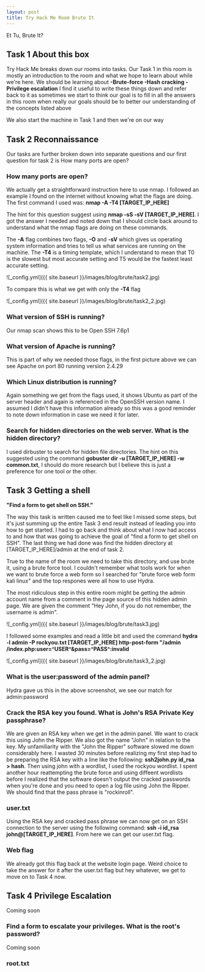 ```yaml
---
layout: post
title: Try Hack Me Room Brute It
---
```

Et Tu, Brute It?

## Task 1 About this box

Try Hack Me breaks down our rooms into tasks. Our Task 1 in this room is mostly an introduction to the room and what we hope to learn about while we're here.
We should be learning about **-Brute-force -Hash cracking -Privilege escalation**
I find it useful to write these things down and refer back to it as sometimes we start to think our goal is to fill in all the answers in this room when really our goals should be to better our understanding of the concepts listed above

We also start the machine in Task 1 and then we're on our way
<!--more-->

## Task 2 Reconnaissance

Our tasks are further broken down into separate questions and our first question for task 2 is How many ports are open?

### How many ports are open?

We actually get a straightforward instruction here to use nmap. I followed an example I found on the internet without knowing what the flags are doing. The first command I used was: **nmap -A -T4 [TARGET_IP_HERE]**

The hint for this question suggest using **nmap -sS -sV [TARGET_IP_HERE]**. I got the answer I needed and noted down that I should circle back around to understand what the nmap flags are doing on these commands.

The **-A** flag combines two flags, **-O** and **-sV** which gives us operating system information and tries to tell us what services are running on the machine. The **-T4** is a timing template, which I understand to mean that T0 is the slowest but most accurate setting and T5 would be the fastest least accurate setting.

![_config.yml]({{ site.baseurl }}/images/blog/brute/task2.jpg)

To compare this is what we get with only the **-T4** flag

![_config.yml]({{ site.baseurl }}/images/blog/brute/task2_2.jpg)

### What version of SSH is running?

Our nmap scan shows this to be Open SSH 7.6p1

### What version of Apache is running?

This is part of why we needed those flags, in the first picture above we can see Apache on port 80 running version 2.4.29

### Which Linux distribution is running?

Again something we get from the flags used, it shows Ubuntu as part of the server header and again is referenced in the OpenSSH version name. I assumed I didn't have this information already so this was a good reminder to note down information in case we need it for later.

### Search for hidden directories on the web server. What is the hidden directory?

I used dirbuster to search for hidden file directories. The hint on this suggested using the command **gobuster dir -u [TARGET_IP_HERE] -w common.txt**, I should do more research but I believe this is just a preference for one tool or the other.



## Task 3 Getting a shell

**"Find a form to get shell on SSH."**

The way this task is written caused me to feel like I missed some steps, but it's just summing up the entire Task 3 end result instead of leading you into how to get started. I had to go back and think about what I now had access to and how that was going to achieve the goal of "find a form to get shell on SSH". The last thing we had done was find the hidden directory at [TARGET_IP_HERE]/admin at the end of task 2.

True to the name of the room we need to take this directory, and use brute it, using a brute force tool. I couldn't remember what tools work for when we want to brute force a web form so I searched for "brute force web form kali linux" and the top respones were all how to use Hydra. 

The most ridiculous step in this entire room might be getting the admin account name from a comment in the page source of this hidden admin page. We are given the comment "Hey John, if you do not remember, the username is admin". 

![_config.yml]({{ site.baseurl }}/images/blog/brute/task3.jpg)

I followed some examples and read a little bit and used the command **hydra -l admin -P rockyou.txt [TARGET_IP_HERE] http-post-form "/admin /index.php:user=^USER^&pass=^PASS^:invalid**

![_config.yml]({{ site.baseurl }}/images/blog/brute/task3_2.jpg)

### What is the user:password of the admin panel?

Hydra gave us this in the above screenshot, we see our match for admin:password

### Crack the RSA key you found. What is John's RSA Private Key passphrase?

We are given an RSA key when we get in the admin panel. We want to crack this using John the Ripper. We also got the name "John" in relation to the key. My unfamiliarity with the "John the Ripper" software slowed me down considerably here. I wasted 30 minutes before realizing my first step had to be preparing the RSA key with a line like the following: **ssh2john.py id_rsa > hash**. Then using john with a wordlist, I used the rockyou wordlist. I spent another hour reattempting the brute force and using diffeent wordlists before I realized that the software doesn't output the cracked passwords when you're done and you need to open a log file using John the Ripper. We should find that the pass phrase is "rockinroll".

### user.txt

Using the RSA key and cracked pass phrase we can now get on an SSH connection to the server using the following command: **ssh -i id_rsa john@[TARGET_IP_HERE]**. From here we can get our user.txt flag.

### Web flag

We already got this flag back at the website login page. Weird choice to take the answer for it after the user.txt flag but hey whatever, we get to move on to Task 4 now.

## Task 4 Privilege Escalation

Coming soon

### Find a form to escalate your privileges. What is the root's password?

Coming soon

### root.txt

